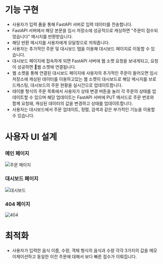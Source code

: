# 기능 구현
- 사용자가 입력 폼을 통해 FastAPI 서버로 입력 데이터를 전송합니다.
- FastAPI 서버에서 해당 본문을 임시 저장소에 성공적으로 캐싱하면 "주문이 접수되었습니다" 메시지를 반환받습니다.
- 해당 반환 메시지를 사용자에게 모달창으로 띄워줍니다.
- 사용자는 추가적인 주문 및 대시보드 탭을 이용해 대시보드 페이지로 이동할 수 있습니다.
- 대시보드 페이지에 접속하게 되면 FastAPI 서버에 웹 소켓 요청을 보내게되고, 요청이 성공하면 웹 소켓에 연결됩니다.
- 웹 소켓을 통해 연결된 대시보드 페이지에 사용자의 추가적인 주문이 들어오면
  임시 저장소에 캐싱된 데이터를 이용하고있는 웹 소켓이 대시보드로 해당 메시지를 브로드캐스팅, 대시보드의 주문 현황을 실시간으로 업데이트합니다.
- 테이블 형식의 주문 목록에서 사용자가 상태 변경 버튼을 눌러 각 주문의 상태를 업데이트할 수 있으며
  해당 업데이트는 FastAPI 서버에 PUT 메서드로 주문 번호와 함께 요청돼, 캐싱된 데이터의 값을 변경하고 상태를 업데이트합니다.
- 사용자는 대시보드에서 주문 업데이트, 정렬, 검색과 같은 부가적인 기능을 이용할 수 있습니다.

# 사용자 UI 설계
### 메인 페이지
![주문 페이지](https://github.com/user-attachments/assets/600038e2-5b4e-416a-a1ce-202307d0497f)

### 대시보드 페이지
![대시보드](https://github.com/user-attachments/assets/f366e17a-6af5-44fa-885f-dee8ac714c11)

### 404 페이지
![404](https://github.com/user-attachments/assets/659d88e1-7d3a-462d-a15d-963fb4bb0b80)

# 최적화
- 사용자가 입력한 음식 이름, 수량, 객체 형식의 음식과 수량 각각 3가지의 값을 메모이제이션하고
  동일한 이전 주문에 대해서 보다 빠른 접수가 이뤄집니다.
